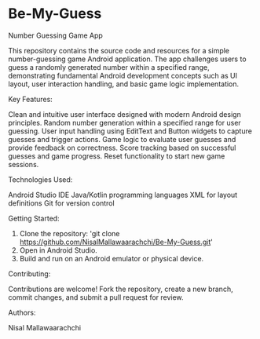 # Be-My-Guess
Number Guessing Game App

This repository contains the source code and resources for a simple number-guessing game Android application. The app challenges users to guess a randomly generated number within a specified range, demonstrating fundamental Android development concepts such as UI layout, user interaction handling, and basic game logic implementation.

Key Features:

Clean and intuitive user interface designed with modern Android design principles.
Random number generation within a specified range for user guessing.
User input handling using EditText and Button widgets to capture guesses and trigger actions.
Game logic to evaluate user guesses and provide feedback on correctness.
Score tracking based on successful guesses and game progress.
Reset functionality to start new game sessions.

Technologies Used:

Android Studio IDE
Java/Kotlin programming languages
XML for layout definitions
Git for version control

Getting Started:

1. Clone the repository: 'git clone https://github.com/NisalMallawaarachchi/Be-My-Guess.git'
2. Open in Android Studio.
3. Build and run on an Android emulator or physical device.

Contributing:

Contributions are welcome! Fork the repository, create a new branch, commit changes, and submit a pull request for review.

Authors:

Nisal Mallawaarachchi

